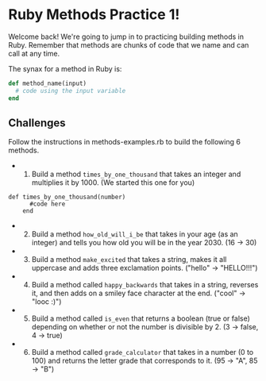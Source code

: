 # Ruby Methods Practice 1!

Welcome back! We're going to jump in to practicing building methods in Ruby. Remember that methods are chunks of code that we name and can call at any time. 

The synax for a method in Ruby is:

```ruby
def method_name(input)
  # code using the input variable
end
```

## Challenges

Follow the instructions in methods-examples.rb to build the following 6 methods.

* 1) Build a method `times_by_one_thousand` that takes an integer and multiplies it by 1000. (We started this one for you)

```
def times_by_one_thousand(number)
      #code here
    end
```

* 2) Build a method `how_old_will_i_be` that takes in your age (as an integer) and tells you how old you will be in the year 2030. (16 -> 30)

* 3) Build a method `make_excited` that takes a string, makes it all uppercase and adds three exclamation points. ("hello" -> "HELLO!!!")

* 4) Build a method called `happy_backwards` that takes in a string, reverses it, and then adds on a smiley face character at the end. ("cool" -> "looc :)")

* 5) Build a method called `is_even` that returns a boolean (true or false) depending on whether or not the number is divisible by 2. (3 -> false, 4 -> true)

* 6) Build a method called `grade_calculator` that takes in a number (0 to 100) and returns the letter grade that corresponds to it. (95 -> "A", 85 -> "B")



